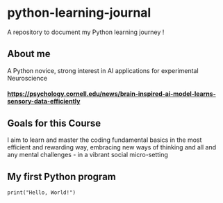 # python-learning-journal
A repository to document my Python learning journey
!
## About me
A Python novice, strong interest in AI applications for experimental Neuroscience 
#### https://psychology.cornell.edu/news/brain-inspired-ai-model-learns-sensory-data-efficiently

## Goals for this Course
I aim to learn and master the coding fundamental basics in the most efficient and rewarding way, embracing new ways of thinking and all and any mental challenges - in a vibrant social micro-setting 
## My first Python program
`print("Hello, World!")`
